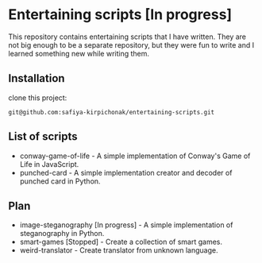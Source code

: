 # Entertaining scripts [In progress]

This repository contains entertaining scripts that I have written. They are not big enough to be a 
separate repository, but they were fun to write and I learned something new while writing them.

## Installation

clone this project:

```
git@github.com:safiya-kirpichonak/entertaining-scripts.git
```

## List of scripts

- conway-game-of-life - A simple implementation of Conway's Game of Life in JavaScript.
- punched-card - A simple implementation creator and decoder of punched card in Python.

## Plan

- image-steganography [In progress] - A simple implementation of steganography in Python.
- smart-games [Stopped] - Create a collection of smart games.
- weird-translator - Create translator from unknown language.
